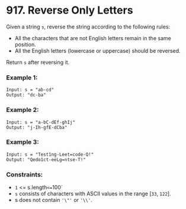 # 917. Reverse Only Letters

Given a string `s`, reverse the string according to the following rules:

- All the characters that are not English letters remain in the same position.
- All the English letters (lowercase or uppercase) should be reversed.

Return `s` after reversing it.

### Example 1:

```
Input: s = "ab-cd"
Output: "dc-ba"
```

### Example 2:

```
Input: s = "a-bC-dEf-ghIj"
Output: "j-Ih-gfE-dCba"
```

### Example 3:

```
Input: s = "Test1ng-Leet=code-Q!"
Output: "Qedo1ct-eeLg=ntse-T!"
```

### Constraints:

- `1` <= s.length` <= `100`
- `s` consists of characters with ASCII values in the range [`33`, `122`].
- s does not contain `'\"'` or `'\\'`.
